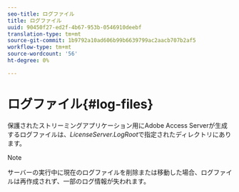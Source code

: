 ```yaml
---
seo-title: ログファイル
title: ログファイル
uuid: 90450f27-ed2f-4b67-953b-0546910deebf
translation-type: tm+mt
source-git-commit: 1b9792a10ad606b99b6639799ac2aacb707b2af5
workflow-type: tm+mt
source-wordcount: '56'
ht-degree: 0%

---
```



# ログファイル{#log-files}

保護されたストリーミングアプリケーション用にAdobe Access Serverが生成するログファイルは、*LicenseServer.LogRoot*&#x200B;で指定されたディレクトリにあります。

>[!NOTE]
>
>サーバーの実行中に現在のログファイルを削除または移動した場合、ログファイルは再作成されず、一部のログ情報が失われます。

